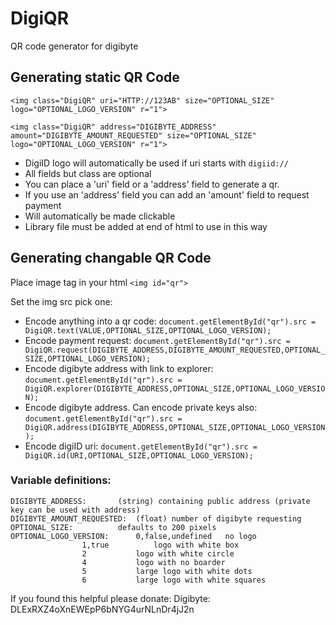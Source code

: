 # DigiQR
QR code generator for digibyte

## Generating static QR Code
`<img class="DigiQR" uri="HTTP://123AB" size="OPTIONAL_SIZE" logo="OPTIONAL_LOGO_VERSION" r="1">`

`<img class="DigiQR" address="DIGIBYTE_ADDRESS" amount="DIGIBYTE_AMOUNT_REQUESTED" size="OPTIONAL_SIZE" logo="OPTIONAL_LOGO_VERSION" r="1">`
 - DigiID logo will automatically be used if uri starts with `digiid://`
 - All fields but class are optional
 - You can place a 'uri' field or a 'address' field to generate a qr.
 - If you use an 'address' field you can add an 'amount' field to request payment 
 - Will automatically be made clickable
 - Library file must be added at end of html to use in this way


## Generating changable QR Code
Place image tag in your html
	`<img id="qr">`
		
Set the img src pick one:
 - Encode anything into a qr code: `document.getElementById("qr").src = DigiQR.text(VALUE,OPTIONAL_SIZE,OPTIONAL_LOGO_VERSION);`
 - Encode payment request: `document.getElementById("qr").src = DigiQR.request(DIGIBYTE_ADDRESS,DIGIBYTE_AMOUNT_REQUESTED,OPTIONAL_SIZE,OPTIONAL_LOGO_VERSION);`
 - Encode digibyte address with link to explorer: `document.getElementById("qr").src = DigiQR.explorer(DIGIBYTE_ADDRESS,OPTIONAL_SIZE,OPTIONAL_LOGO_VERSION);`
 - Encode digibyte address.  Can encode private keys also: `document.getElementById("qr").src = DigiQR.address(DIGIBYTE_ADDRESS,OPTIONAL_SIZE,OPTIONAL_LOGO_VERSION);`
 - Encode digiID uri: `document.getElementById("qr").src = DigiQR.id(URI,OPTIONAL_SIZE,OPTIONAL_LOGO_VERSION);`

### Variable definitions:
	DIGIBYTE_ADDRESS:		(string) containing public address (private key can be used with address)
	DIGIBYTE_AMOUNT_REQUESTED:	(float) number of digibyte requesting
	OPTIONAL_SIZE:			defaults to 200 pixels
	OPTIONAL_LOGO_VERSION:		0,false,undefined	no logo
					1,true			logo with white box
					2			logo with white circle
					4			logo with no boarder
					5			large logo with white dots
					6			large logo with white squares


If you found this helpful please donate:
Digibyte: DLExRXZ4oXnEWEpP6bNYG4urNLnDr4jJ2n
